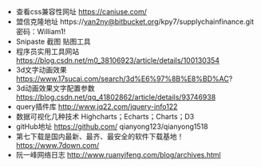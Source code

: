 ﻿
* 查看css兼容性网址
https://caniuse.com/
* 盟信克隆地址
https://van2ny@bitbucket.org/kpy7/supplychainfinance.git    密码：William1!
* Snipaste 截图 贴图工具
* 程序员实用工具网站
https://blog.csdn.net/m0_38106923/article/details/100130354
* 3d文字动画效果
https://www.17sucai.com/search/3d%E6%97%8B%E8%BD%AC?
* 3d动画效果文字配置参数
https://blog.csdn.net/qq_41802862/article/details/93746938
* query插件库
http://www.jq22.com/jquery-info122
* 数据可视化几种技术
Highcharts；Echarts；Charts；D3
* gitHub地址
https://github.com/  qianyong123/qianyong1518
* 第七下载是国内最新、最齐、最安全的软件下载基地！
https://www.7down.com/
* 阮一峰网络日志
http://www.ruanyifeng.com/blog/archives.html



